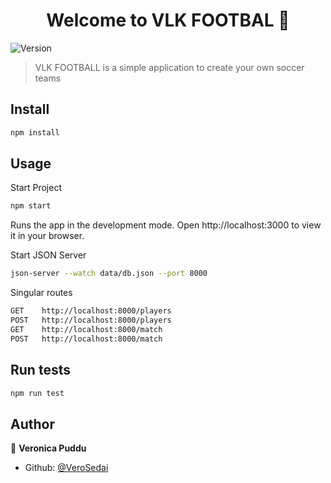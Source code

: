 <h1 align="center">Welcome to VLK FOOTBAL 👋</h1>
<p>
  <img alt="Version" src="https://img.shields.io/badge/version-0.1.0-blue.svg?cacheSeconds=2592000" />
</p>

> VLK FOOTBALL is a simple application to create your own soccer teams

## Install

```sh
npm install
```

## Usage

Start Project
```sh
npm start
```
Runs the app in the development mode.
Open http://localhost:3000 to view it in your browser.

Start JSON Server
```sh
json-server --watch data/db.json --port 8000
```
Singular routes
```sh
GET    http://localhost:8000/players
POST   http://localhost:8000/players
GET    http://localhost:8000/match
POST   http://localhost:8000/match
```


## Run tests

```sh
npm run test
```

## Author

👤 **Veronica Puddu**

* Github: [@VeroSedai](https://github.com/VeroSedai)
